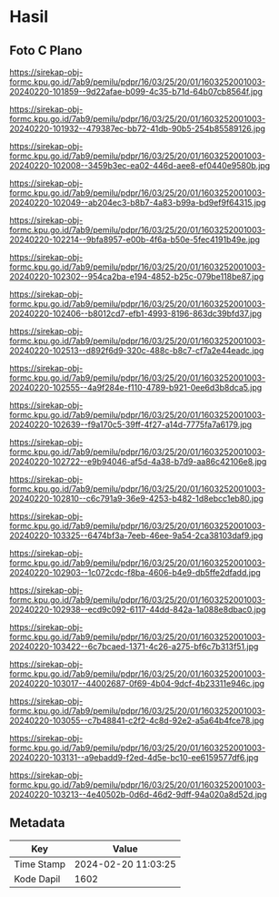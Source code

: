 # Hasil

## Foto C Plano

https://sirekap-obj-formc.kpu.go.id/7ab9/pemilu/pdpr/16/03/25/20/01/1603252001003-20240220-101859--9d22afae-b099-4c35-b71d-64b07cb8564f.jpg

https://sirekap-obj-formc.kpu.go.id/7ab9/pemilu/pdpr/16/03/25/20/01/1603252001003-20240220-101932--479387ec-bb72-41db-90b5-254b85589126.jpg

https://sirekap-obj-formc.kpu.go.id/7ab9/pemilu/pdpr/16/03/25/20/01/1603252001003-20240220-102008--3459b3ec-ea02-446d-aee8-ef0440e9580b.jpg

https://sirekap-obj-formc.kpu.go.id/7ab9/pemilu/pdpr/16/03/25/20/01/1603252001003-20240220-102049--ab204ec3-b8b7-4a83-b99a-bd9ef9f64315.jpg

https://sirekap-obj-formc.kpu.go.id/7ab9/pemilu/pdpr/16/03/25/20/01/1603252001003-20240220-102214--9bfa8957-e00b-4f6a-b50e-5fec4191b49e.jpg

https://sirekap-obj-formc.kpu.go.id/7ab9/pemilu/pdpr/16/03/25/20/01/1603252001003-20240220-102302--954ca2ba-e194-4852-b25c-079be118be87.jpg

https://sirekap-obj-formc.kpu.go.id/7ab9/pemilu/pdpr/16/03/25/20/01/1603252001003-20240220-102406--b8012cd7-efb1-4993-8196-863dc39bfd37.jpg

https://sirekap-obj-formc.kpu.go.id/7ab9/pemilu/pdpr/16/03/25/20/01/1603252001003-20240220-102513--d892f6d9-320c-488c-b8c7-cf7a2e44eadc.jpg

https://sirekap-obj-formc.kpu.go.id/7ab9/pemilu/pdpr/16/03/25/20/01/1603252001003-20240220-102555--4a9f284e-f110-4789-b921-0ee6d3b8dca5.jpg

https://sirekap-obj-formc.kpu.go.id/7ab9/pemilu/pdpr/16/03/25/20/01/1603252001003-20240220-102639--f9a170c5-39ff-4f27-a14d-7775fa7a6179.jpg

https://sirekap-obj-formc.kpu.go.id/7ab9/pemilu/pdpr/16/03/25/20/01/1603252001003-20240220-102722--e9b94046-af5d-4a38-b7d9-aa86c42106e8.jpg

https://sirekap-obj-formc.kpu.go.id/7ab9/pemilu/pdpr/16/03/25/20/01/1603252001003-20240220-102810--c6c791a9-36e9-4253-b482-1d8ebcc1eb80.jpg

https://sirekap-obj-formc.kpu.go.id/7ab9/pemilu/pdpr/16/03/25/20/01/1603252001003-20240220-103325--6474bf3a-7eeb-46ee-9a54-2ca38103daf9.jpg

https://sirekap-obj-formc.kpu.go.id/7ab9/pemilu/pdpr/16/03/25/20/01/1603252001003-20240220-102903--1c072cdc-f8ba-4606-b4e9-db5ffe2dfadd.jpg

https://sirekap-obj-formc.kpu.go.id/7ab9/pemilu/pdpr/16/03/25/20/01/1603252001003-20240220-102938--ecd9c092-6117-44dd-842a-1a088e8dbac0.jpg

https://sirekap-obj-formc.kpu.go.id/7ab9/pemilu/pdpr/16/03/25/20/01/1603252001003-20240220-103422--6c7bcaed-1371-4c26-a275-bf6c7b313f51.jpg

https://sirekap-obj-formc.kpu.go.id/7ab9/pemilu/pdpr/16/03/25/20/01/1603252001003-20240220-103017--44002687-0f69-4b04-9dcf-4b23311e946c.jpg

https://sirekap-obj-formc.kpu.go.id/7ab9/pemilu/pdpr/16/03/25/20/01/1603252001003-20240220-103055--c7b48841-c2f2-4c8d-92e2-a5a64b4fce78.jpg

https://sirekap-obj-formc.kpu.go.id/7ab9/pemilu/pdpr/16/03/25/20/01/1603252001003-20240220-103131--a9ebadd9-f2ed-4d5e-bc10-ee6159577df6.jpg

https://sirekap-obj-formc.kpu.go.id/7ab9/pemilu/pdpr/16/03/25/20/01/1603252001003-20240220-103213--4e40502b-0d6d-46d2-9dff-94a020a8d52d.jpg


## Metadata

| Key        | Value               |
| ---------- | ------------------- |
| Time Stamp | 2024-02-20 11:03:25 |
| Kode Dapil | 1602                |



